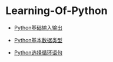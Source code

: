 ﻿# Learning-Of-Python

* [Python基础输入输出](https://github.com/renxingkai/Learning-Of-Python/blob/master/Input%26Output%20Grammar.md)

* [Python基本数据类型](https://github.com/renxingkai/Learning-Of-Python/blob/master/Python%20Base%20Data%20Type.md)

* [Python选择循环语句](https://github.com/renxingkai/Learning-Of-Python/blob/master/Python%20Selection%20Loop.md)